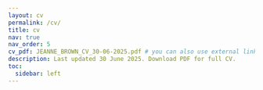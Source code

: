 ```yaml
---
layout: cv
permalink: /cv/
title: cv
nav: true
nav_order: 5
cv_pdf: JEANNE_BROWN_CV_30-06-2025.pdf # you can also use external links here
description: Last updated 30 June 2025. Download PDF for full CV.
toc:
  sidebar: left
---
```


